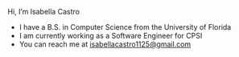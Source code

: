 Hi, I’m Isabella Castro
- I have a B.S. in Computer Science from the University of Florida
- I am currently working as a Software Engineer for CPSI
- You can reach me at 
isabellacastro1125@gmail.com

<!---
Bellac12345/Bellac12345 is a ✨ special ✨ repository because its `README.md` (this file) appears on your GitHub profile.
You can click the Preview link to take a look at your changes.
--->
